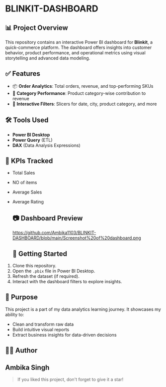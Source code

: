 # BLINKIT-DASHBOARD 

## 📊 Project Overview
This repository contains an interactive Power BI dashboard for **Blinkit**, a quick-commerce platform. The dashboard offers insights into customer behavior, product performance, and operational metrics using visual storytelling and advanced data modeling.

## ✅ Features
- 📦 **Order Analytics**: Total orders, revenue, and top-performing SKUs
- 🏦 **Category Performance**: Product category-wise contribution to revenue
- 🧠 **Interactive Filters**: Slicers for date, city, product category, and more

## 🛠️ Tools Used
- **Power BI Desktop**
- **Power Query** (ETL)
- **DAX** (Data Analysis Expressions)

## 📌 KPIs Tracked
- Total Sales
- NO of items
- Average Sales
- Average Rating

  ## 📷 Dashboard Preview
   https://github.com/Ambika1103/BLINKIT-DASHBOARD/blob/main/Screenshot%20of%20dashboard.png

  ## 🚀 Getting Started
1. Clone this repository.
2. Open the `.pbix` file in Power BI Desktop.
3. Refresh the dataset (if required).
4. Interact with the dashboard filters to explore insights.

## 🌟 Purpose
This project is a part of my data analytics learning journey. It showcases my ability to:
- Clean and transform raw data
- Build intuitive visual reports
- Extract business insights for data-driven decisions
## 👨‍💻 Author
**Ambika Singh** 
----
> If you liked this project, don't forget to give it a star!
